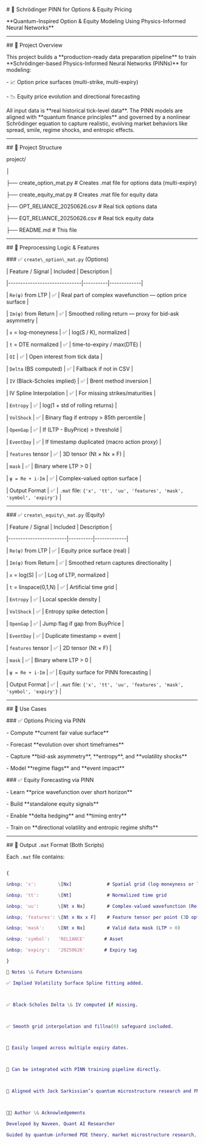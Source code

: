 \# 📘 Schrödinger PINN for Options \& Equity Pricing  

\*\*Quantum-Inspired Option \& Equity Modeling Using Physics-Informed Neural Networks\*\*



---



\## 🧠 Project Overview



This project builds a \*\*production-ready data preparation pipeline\*\* to train \*\*Schrödinger-based Physics-Informed Neural Networks (PINNs)\*\* for modeling:



\- 📈 Option price surfaces (multi-strike, multi-expiry)

\- 📉 Equity price evolution and directional forecasting



All input data is \*\*real historical tick-level data\*\*. The PINN models are aligned with \*\*quantum finance principles\*\* and governed by a nonlinear Schrödinger equation to capture realistic, evolving market behaviors like spread, smile, regime shocks, and entropic effects.



---



\## 📂 Project Structure



project/

│

├── create\_option\_mat.py # Creates .mat file for options data (multi-expiry)

├── create\_equity\_mat.py # Creates .mat file for equity data

├── OPT\_RELIANCE\_20250626.csv # Real tick options data

├── EQT\_RELIANCE\_20250626.csv # Real tick equity data

├── README.md # This file



---



\## 🔧 Preprocessing Logic \& Features



\### ✅ `create\_option\_mat.py` (Options)



| Feature / Signal              | Included | Description |

|------------------------------|----------|-------------|

| `Re(ψ)` from LTP             | ✅       | Real part of complex wavefunction — option price surface |

| `Im(ψ)` from Return          | ✅       | Smoothed rolling return — proxy for bid-ask asymmetry |

| `x` = log-moneyness          | ✅       | log(S / K), normalized |

| `t` = DTE normalized         | ✅       | time-to-expiry / max(DTE) |

| `OI`                         | ✅       | Open interest from tick data |

| `Delta` (BS computed)        | ✅       | Fallback if not in CSV |

| `IV` (Black-Scholes implied) | ✅       | Brent method inversion |

| IV Spline Interpolation      | ✅       | For missing strikes/maturities |

| `Entropy`                    | ✅       | log(1 + std of rolling returns) |

| `VolShock`                  | ✅       | Binary flag if entropy > 85th percentile |

| `OpenGap`                   | ✅       | If (LTP - BuyPrice) > threshold |

| `EventDay`                  | ✅       | If timestamp duplicated (macro action proxy) |

| `features` tensor            | ✅       | 3D tensor (Nt × Nx × F) |

| `mask`                       | ✅       | Binary where LTP > 0 |

| `ψ = Re + i·Im`             | ✅       | Complex-valued option surface |

| Output Format                | ✅       | `.mat` file: `{'x', 'tt', 'uu', 'features', 'mask', 'symbol', 'expiry'}` |



---



\### ✅ `create\_equity\_mat.py` (Equity)



| Feature / Signal        | Included | Description |

|------------------------|----------|-------------|

| `Re(ψ)` from LTP       | ✅       | Equity price surface (real) |

| `Im(ψ)` from Return    | ✅       | Smoothed return captures directionality |

| `x` = log(S)           | ✅       | Log of LTP, normalized |

| `t` = linspace(0,1,N)  | ✅       | Artificial time grid |

| `Entropy`              | ✅       | Local speckle density |

| `VolShock`            | ✅       | Entropy spike detection |

| `OpenGap`             | ✅       | Jump flag if gap from BuyPrice |

| `EventDay`            | ✅       | Duplicate timestamp = event |

| `features` tensor      | ✅       | 2D tensor (Nt × F) |

| `mask`                 | ✅       | Binary where LTP > 0 |

| `ψ = Re + i·Im`       | ✅       | Equity surface for PINN forecasting |

| Output Format          | ✅       | `.mat` file: `{'x', 'tt', 'uu', 'features', 'mask', 'symbol', 'expiry'}` |



---



\## 🎯 Use Cases



\### ✅ Options Pricing via PINN



\- Compute \*\*current fair value surface\*\*

\- Forecast \*\*evolution over short timeframes\*\*

\- Capture \*\*bid-ask asymmetry\*\*, \*\*entropy\*\*, and \*\*volatility shocks\*\*

\- Model \*\*regime flags\*\* and \*\*event impact\*\*



\### ✅ Equity Forecasting via PINN



\- Learn \*\*price wavefunction over short horizon\*\*

\- Build \*\*standalone equity signals\*\*

\- Enable \*\*delta hedging\*\* and \*\*timing entry\*\*

\- Train on \*\*directional volatility and entropic regime shifts\*\*



---



\## 🧪 Output `.mat` Format (Both Scripts)



Each `.mat` file contains:



```matlab

{

&nbsp; 'x':        \[Nx]             # Spatial grid (log-moneyness or log-price)

&nbsp; 'tt':       \[Nt]             # Normalized time grid

&nbsp; 'uu':       \[Nt x Nx]        # Complex-valued wavefunction (Re + i·Im)

&nbsp; 'features': \[Nt x Nx x F]    # Feature tensor per point (3D options / 2D equity)

&nbsp; 'mask':     \[Nt x Nx]        # Valid data mask (LTP > 0)

&nbsp; 'symbol':   'RELIANCE'       # Asset

&nbsp; 'expiry':   '20250626'       # Expiry tag

}

📌 Notes \& Future Extensions

✅ Implied Volatility Surface Spline fitting added.



✅ Black-Scholes Delta \& IV computed if missing.



✅ Smooth grid interpolation and fillna(0) safeguard included.



🔁 Easily looped across multiple expiry dates.



🔮 Can be integrated with PINN training pipeline directly.



🧠 Aligned with Jack Sarkissian’s quantum microstructure research and FMI framework.



👨‍💻 Author \& Acknowledgements

Developed by Naveen, Quant AI Researcher

Guided by quantum-informed PDE theory, market microstructure research, and real-world deployment goals.

